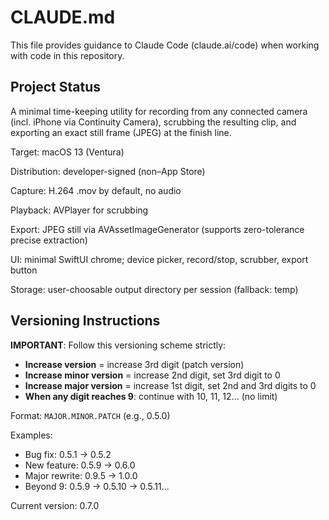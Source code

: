 # CLAUDE.md

This file provides guidance to Claude Code (claude.ai/code) when working with code in this repository.

## Project Status

A minimal time-keeping utility for recording from any connected camera (incl. iPhone via Continuity Camera), scrubbing the resulting clip, and exporting an exact still frame (JPEG) at the finish line.

Target: macOS 13 (Ventura)

Distribution: developer-signed (non–App Store)

Capture: H.264 .mov by default, no audio

Playback: AVPlayer for scrubbing

Export: JPEG still via AVAssetImageGenerator (supports zero-tolerance precise extraction)

UI: minimal SwiftUI chrome; device picker, record/stop, scrubber, export button

Storage: user-choosable output directory per session (fallback: temp)

## Versioning Instructions

**IMPORTANT**: Follow this versioning scheme strictly:

- **Increase version** = increase 3rd digit (patch version)
- **Increase minor version** = increase 2nd digit, set 3rd digit to 0
- **Increase major version** = increase 1st digit, set 2nd and 3rd digits to 0
- **When any digit reaches 9**: continue with 10, 11, 12... (no limit)

Format: `MAJOR.MINOR.PATCH` (e.g., 0.5.0)

Examples:
- Bug fix: 0.5.1 → 0.5.2
- New feature: 0.5.9 → 0.6.0
- Major rewrite: 0.9.5 → 1.0.0
- Beyond 9: 0.5.9 → 0.5.10 → 0.5.11...

Current version: 0.7.0